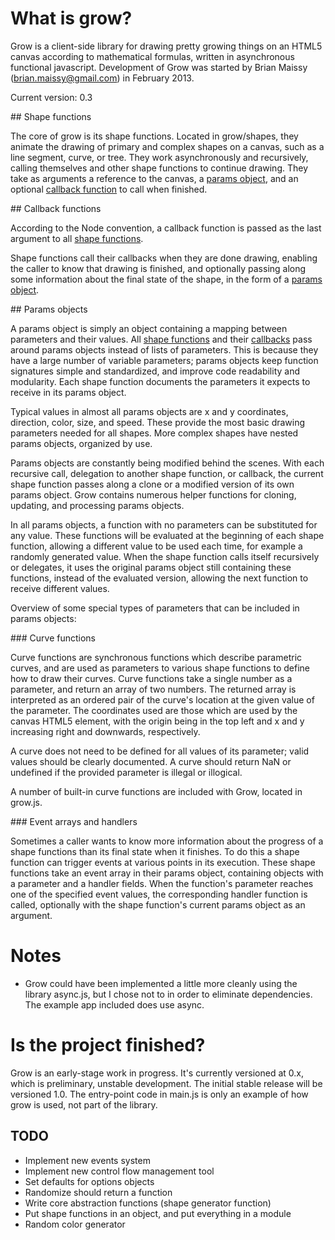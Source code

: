 # What is grow?

Grow is a client-side library for drawing pretty growing things on an HTML5 canvas according to mathematical formulas, written in asynchronous functional javascript. Development of Grow was started by Brian Maissy (brian.maissy@gmail.com) in February 2013.

Current version: 0.3

<a name="shape_functions" />
## Shape functions

The core of grow is its shape functions. Located in grow/shapes, they animate the drawing of primary and complex shapes on a canvas, such as a line segment, curve, or tree. They work asynchronously and recursively, calling themselves and other shape functions to continue drawing. They take as arguments a reference to the canvas, a [params object](#params_objects), and an optional [callback function](#callback_functions) to call when finished.

<a name="callback_functions" />
## Callback functions

According to the Node convention, a callback function is passed as the last argument to all [shape functions](#shape_functions). 

Shape functions call their callbacks when they are done drawing, enabling the caller to know that drawing is finished, and optionally passing along some information about the final state of the shape, in the form of a [params object](#params_objects).

<a name="params_objects" />
## Params objects

A params object is simply an object containing a mapping between parameters and their values. All [shape functions](#shape_functions) and their [callbacks](#callback_functions) pass around params objects instead of lists of parameters. This is because they have a large number of variable parameters; params objects keep function signatures simple and standardized, and improve code readability and modularity. Each shape function documents the parameters it expects to receive in its params object.

Typical values in almost all params objects are x and y coordinates, direction, color, size, and speed. These provide the most basic drawing parameters needed for all shapes. More complex shapes have nested params objects, organized by use.

Params objects are constantly being modified behind the scenes. With each recursive call, delegation to another shape function, or callback, the current shape function passes along a clone or a modified version of its own params object. Grow contains numerous helper functions for cloning, updating, and processing params objects.

In all params objects, a function with no parameters can be substituted for any value. These functions will be evaluated at the beginning of each shape function, allowing a different value to be used each time, for example a randomly generated value. When the shape function calls itself recursively or delegates, it uses the original params object still containing these functions, instead of the evaluated version, allowing the next function to receive different values.

Overview of some special types of parameters that can be included in params objects:

<a name="curve_functions" />
### Curve functions

Curve functions are synchronous functions which describe parametric curves, and are used as parameters to various shape functions to define how to draw their curves. Curve functions take a single number as a parameter, and return an array of two numbers. The returned array is interpreted as an ordered pair of the curve's location at the given value of the parameter. The coordinates used are those which are used by the canvas HTML5 element, with the origin being in the top left and x and y increasing right and downwards, respectively. 

A curve does not need to be defined for all values of its parameter; valid values should be clearly documented. A curve should return NaN or undefined if the provided parameter is illegal or illogical. 

A number of built-in curve functions are included with Grow, located in grow.js.

<a name="events" />
### Event arrays and handlers

Sometimes a caller wants to know more information about the progress of a shape functions than its final state when it finishes. To do this a shape function can trigger events at various points in its execution. These shape functions take an event array in their params object, containing objects with a parameter and a handler fields. When the function's parameter reaches one of the specified event values, the corresponding handler function is called, optionally with the shape function's current params object as an argument.

# Notes

* Grow could have been implemented a little more cleanly using the library async.js, but I chose not to in order to eliminate dependencies. The example app included does use async.

# Is the project finished?

Grow is an early-stage work in progress. It's currently versioned at 0.x, which is preliminary, unstable development. The initial stable release will be versioned 1.0. The entry-point code in main.js is only an example of how grow is used, not part of the library.

## TODO

* Implement new events system
* Implement new control flow management tool
* Set defaults for options objects
* Randomize should return a function
* Write core abstraction functions (shape generator function)
* Put shape functions in an object, and put everything in a module
* Random color generator
